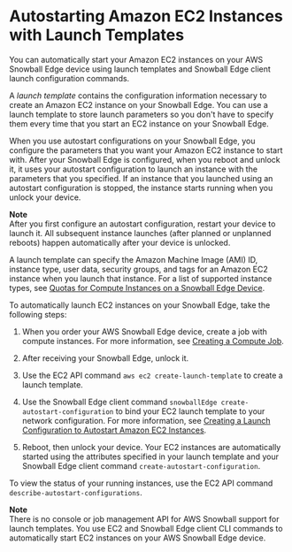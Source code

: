 # Autostarting Amazon EC2 Instances with Launch Templates<a name="ec2-autostart"></a>

You can automatically start your Amazon EC2 instances on your AWS Snowball Edge device using launch templates and Snowball Edge client launch configuration commands\. 

A *launch template* contains the configuration information necessary to create an Amazon EC2 instance on your Snowball Edge\. You can use a launch template to store launch parameters so you don't have to specify them every time that you start an EC2 instance on your Snowball Edge\.

When you use autostart configurations on your Snowball Edge, you configure the parameters that you want your Amazon EC2 instance to start with\. After your Snowball Edge is configured, when you reboot and unlock it, it uses your autostart configuration to launch an instance with the parameters that you specified\. If an instance that you launched using an autostart configuration is stopped, the instance starts running when you unlock your device\.

**Note**  
After you first configure an autostart configuration, restart your device to launch it\. All subsequent instance launches \(after planned or unplanned reboots\) happen automatically after your device is unlocked\.

A launch template can specify the Amazon Machine Image \(AMI\) ID, instance type, user data, security groups, and tags for an Amazon EC2 instance when you launch that instance\. For a list of supported instance types, see [Quotas for Compute Instances on a Snowball Edge Device](ec2-edge-limits.md)\.

To automatically launch EC2 instances on your Snowball Edge, take the following steps:

1. When you order your AWS Snowball Edge device, create a job with compute instances\. For more information, see [Creating a Compute Job](create-ec2-edge-job.md)\.

1. After receiving your Snowball Edge, unlock it\.

1. Use the EC2 API command `aws ec2 create-launch-template` to create a launch template\.

1. Use the Snowball Edge client command `snowballEdge create-autostart-configuration` to bind your EC2 launch template to your network configuration\. For more information, see [Creating a Launch Configuration to Autostart Amazon EC2 Instances](using-ec2-edge-client.md#ec2-edge-create-autostart-config)\. 

1. Reboot, then unlock your device\. Your EC2 instances are automatically started using the attributes specified in your launch template and your Snowball Edge client command `create-autostart-configuration`\.

To view the status of your running instances, use the EC2 API command `describe-autostart-configurations`\.

**Note**  
There is no console or job management API for AWS Snowball support for launch templates\. You use EC2 and Snowball Edge client CLI commands to automatically start EC2 instances on your AWS Snowball Edge device\.